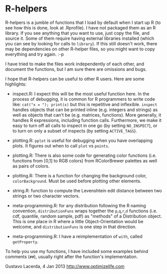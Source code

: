 R-helpers
=========

R-helpers is a jumble of functions that I load by default when I start up R (to see how this is done, look at .Rprofile).  I have not packaged them as an R library.  If you see anything that you want to use, just copy the file, and source it.  Some of them require having external libraries installed (which you can see by looking for calls to `library`).  If this still doesn't work, there may be dependencies on other R-helper files, so you might want to copy everything and try again. :-p

I have tried to make the files work independently of each other, and document the functions, but I am sure there are omissions and bugs.

I hope that R-helpers can be useful to other R users.  Here are some highlights:

* inspect.R: I expect this will be the most useful function here.  In the process of debugging, it is common for R programmers to write code like: `cat("x = "); print(x)`  but this is repetitive and inflexible.  `inspect` handles objects that can be printed inline (e.g. integers and strings) as well as objects that can't be (e.g. matrices, functions).  More generally, it handles R expressions, including function calls.  Furthermore, we make it easy to turn off all calls to inspect in one go (by setting `NO_INSPECT`), or to turn on only a subset of inspects (by setting `ACTIVE_TAGS`).

* plotting.R: `pplot` is useful for debugging when you have overlapping plots.  It figures out when to call `plot` vs `points`.

* plotting.R: There is also some code for generating color functions (i.e. functions from [0,1] to RGB colors) from RColorBrewer palettes as well as pairs of colors.

* plotting.R: There is a function for changing the background color, `colorBackground`.  Must be used before plotting other elements.

* string.R: function to compute the Levenshtein edit distance between two strings or two character vectors.

* meta-programming.R: for any distribution following the R naming convention, `distributionFuns` wraps together the `p`,`q`,`r`,`d` functions (i.e. cdf, quantile, random sample, pdf) as "methods" of a Distribution object.  This is one place in R where a little Object-Orientation would be welcome, and `distributionFuns` is one step in that direction.

* meta-programming.R: I have a reimplementation of `with`, called `getProperty`.



To help you use my functions, I have included some examples behind comments (`##`), usually right after the function's implementation.

Gustavo Lacerda, 4 Jan 2013
http://www.optimizelife.com
